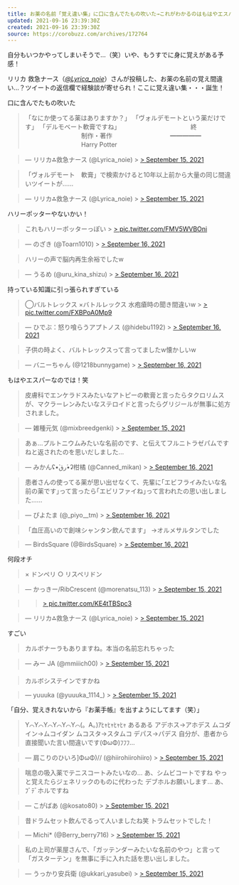 ```yaml
---
title: お薬の名前「覚え違い集」に口に含んでたもの吹いた→これがわかるのはもはやエスパーを感じる（笑）
updated: 2021-09-16 23:39:30Z
created: 2021-09-16 23:39:30Z
source: https://corobuzz.com/archives/172764
---
```


自分もいつかやってしまいそうで…（笑）いや、もうすでに身に覚えがある予感！

リリカ 救急ナース（[*@Lyrica_noie*](https://twitter.com/Lyrica_noie)）さんが投稿した、お薬の名前の覚え間違い…？ツイートの返信欄で経験談が寄せられ！ここに覚え違い集・・・誕生！

口に含んでたもの吹いた
> 「なにか使ってる薬はありますか？」
> 「ヴォルデモートという薬だけです」
> 「デルモベート軟膏ですね」
> 　　　　　　　　　　　終
> 　　　　　　　　　制作・著作
> 　　　　　　　　　━━━━━
> 　　　　　　　　　Harry Potter

> — リリカ⁂救急ナース (@Lyrica_noie) > [> September 15, 2021](https://twitter.com/Lyrica_noie/status/1438074004389040128?ref_src=twsrc%5Etfw)

> 「ヴォルデモート　軟膏」で検索かけると10年以上前から大量の同じ間違いツイートが……

> — リリカ⁂救急ナース (@Lyrica_noie) > [> September 15, 2021](https://twitter.com/Lyrica_noie/status/1438131356475691010?ref_src=twsrc%5Etfw)

ハリーポッターやないかい！
> これもハリーポッターっぽい > [> pic.twitter.com/FMV5WVBOni](https://t.co/FMV5WVBOni)

> — のざき (@Toarn1010) > [> September 16, 2021](https://twitter.com/Toarn1010/status/1438342209313460227?ref_src=twsrc%5Etfw)

> ハリーの声で脳内再生余裕でしたw

> — うるめ (@uru_kina_shizu) > [> September 16, 2021](https://twitter.com/uru_kina_shizu/status/1438398299258511361?ref_src=twsrc%5Etfw)

持っている知識に引っ張られすぎている
> ◯バルトレックス
> ×バトルレックス
> 水疱瘡時の聞き間違いw > [> pic.twitter.com/FXBPoA0Mp9](https://t.co/FXBPoA0Mp9)

> — ひでぶ：怒り喰らうアプトノス (@hidebu1192) > [> September 16, 2021](https://twitter.com/hidebu1192/status/1438339072850739200?ref_src=twsrc%5Etfw)

> 子供の時よく、バルトレックスって言ってましたw懐かしいw

> — バニーちゃん (@1218bunnygame) > [> September 16, 2021](https://twitter.com/1218bunnygame/status/1438368312837033987?ref_src=twsrc%5Etfw)

もはやエスパーなのでは！笑
> 皮膚科でエンケラドスみたいなアトピーの軟膏と言ったらタクロリムスが、マクラーレンみたいなステロイドと言ったらグリジールが無事に処方されました。

> — 雑種元気 (@mixbreedgenki) > [> September 15, 2021](https://twitter.com/mixbreedgenki/status/1438128785623183362?ref_src=twsrc%5Etfw)

> あぁ…プルトニウムみたいな名前のです、と伝えてフルニトラゼパムですねと返されたのを思いだしました…

> — みかんʢ•̀رق•́ʡ柑橘 (@Canned_mikan) > [> September 16, 2021](https://twitter.com/Canned_mikan/status/1438339506441113607?ref_src=twsrc%5Etfw)

> 患者さんの使ってる薬が思い出せなくて、先輩に｢エビフライみたいな名前の薬です｣って言ったら｢エビリファイね｣って言われたの思い出しました……

> — ‍ぴよたま (@_piyo__tm) > [> September 16, 2021](https://twitter.com/_piyo__tm/status/1438354079307104257?ref_src=twsrc%5Etfw)

> 「血圧高いので創味シャンタン飲んでます」
> →オルメサルタンでした

> — BirdsSquare (@BirdsSquare) > [> September 16, 2021](https://twitter.com/BirdsSquare/status/1438340720016846848?ref_src=twsrc%5Etfw)

何段オチ
> × ドンペリ
> ○ リスペリドン

> — かっきー/RibCrescent (@morenatsu_113) > [> September 15, 2021](https://twitter.com/morenatsu_113/status/1438203443529674754?ref_src=twsrc%5Etfw)

>   > [> pic.twitter.com/KE4tTBSpc3](https://t.co/KE4tTBSpc3)

> — リリカ⁂救急ナース (@Lyrica_noie) > [> September 15, 2021](https://twitter.com/Lyrica_noie/status/1438267268664754176?ref_src=twsrc%5Etfw)

すごい
> カルボナーラもありますね。本当の名前忘れちゃった

> — みー JA (@mmiiich00) > [> September 15, 2021](https://twitter.com/mmiiich00/status/1438230172675702788?ref_src=twsrc%5Etfw)

> カルボシステインですかね

> — yuuuka (@yuuuka_1114_) > [> September 15, 2021](https://twitter.com/yuuuka_1114_/status/1438272662434770944?ref_src=twsrc%5Etfw)

「自分、覚えきれないから『お薬手帳』を出すようにしてます（笑）」
> Y⌒Y⌒Y⌒Y⌒Y⌒Y⌒(。A。)ｱﾋｬﾋｬﾋｬﾋｬ
> あるある
> アデホス→アホデス
> ムコダイン→ムコイダン
> ムコスタ→スタムコ
> デパス→パデス
> 自分が、患者から直接聞いた言い間違いです(ΦωΦ)ﾌﾌﾌ…

> — 肩こりのひいろ]ΦωΦ)// (@hiirohiirohiiro) > [> September 15, 2021](https://twitter.com/hiirohiirohiiro/status/1438132247756886025?ref_src=twsrc%5Etfw)

> 喘息の吸入薬でテニスコートみたいなの…
> あ、シムビコートですね
> やっと覚えたらジェネリックのものに代わった
> デブホルお願いします…
> あ、ﾌﾞﾃﾞホルですね

> — こがばあ (@kosato80) > [> September 15, 2021](https://twitter.com/kosato80/status/1438169709875134468?ref_src=twsrc%5Etfw)

> 昔ドラムセット飲んでるって人いましたね笑
> トラムセットでした！

> — Michi* (@Berry_berry716) > [> September 15, 2021](https://twitter.com/Berry_berry716/status/1438157617017147398?ref_src=twsrc%5Etfw)

> 私の上司が薬屋さんで、「ガッテンダーみたいな名前のやつ」と言って「ガスターテン」を無事に手に入れた話を思い出しました。

> — うっかり安兵衛 (@ukkari_yasubei) > [> September 15, 2021](https://twitter.com/ukkari_yasubei/status/1438253809529069569?ref_src=twsrc%5Etfw)